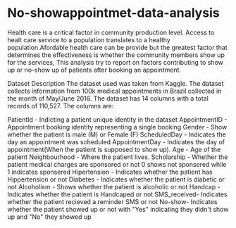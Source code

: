 # No-showappointmet-data-analysis
Health care is a critical factor in community 
production level. Access to healt care service to a 
population translates to a healthy population.Afordable 
health care can be provide but the greatest factor that determines 
the effectiveness is whether the community members show up for the services, 
This analysis try to report on factors contributing to show up or no-show up of patients 
after booking an appointment.


Dataset Description
The dataset used was taken from Kaggle. The dataset collects information from 100k medical appointments in Brazil collected in the month of May/June 2016. The dataset has 14 columns with a total records of 110,527. The columns are:

PatientId - Indicting a patient unique identity in the dataset
AppointmentID - Appointment booking identity representing a single booking
Gender - Show whether the patient is male (M) or Female (F)
ScheduledDay - Indicates the day an appointment was scheduled
AppointmentDay - Indicates the day of appointment(When the patient is supposed to show up).
Age - Age of the patient
Neighbourhood - Where the patient lives.
Scholarship - Whether the patient medical charges are sponsored or not 0 shows not sponsered while 1 indicates sponsered
Hipertension - Indicates whether the patient has Hippertension or not
Diabetes - Indicates whether the patient is diabetic or not
Alcoholism - Shows whether the patient is alcoholic or not
Handcap - Indicates whether the patient is Handcaped or not
SMS_received- Indicates whether the patient recieved a reminder SMS or not
No-show- Indicates whether the patient showed up or not with "Yes" indicating they didn't show up and "No" they showed up
